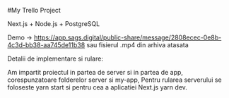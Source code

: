 #My Trello Project

Next.js + Node.js + PostgreSQL

Demo -> https://app.sags.digital/public-share/message/2808ecec-0e8b-4c3d-bb38-aa745de11b38 sau fisierul .mp4 din arhiva atasata

Detalii de implementare si rulare:

Am impartit proiectul in partea de server si in partea de app, corespunzatoare folderelor server si my-app, Pentru rularea serverului 
se foloseste yarn start si pentru cea a aplicatiei Next.js yarn dev.
